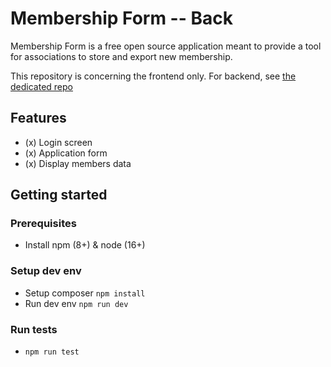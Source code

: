 # Membership Form -- Back

Membership Form is a free open source application meant to provide a tool for associations to store and export new membership.

This repository is concerning the frontend only. For backend, see [the dedicated repo](https://github.com/CedricWagner/MembershipForm-Back)

## Features

- (x) Login screen
- (x) Application form
- (x) Display members data

## Getting started

### Prerequisites

- Install npm (8+) & node (16+)

### Setup dev env

- Setup composer `npm install`
- Run dev env `npm run dev`

### Run tests

- `npm run test`
